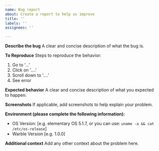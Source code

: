 ```yaml
---
name: Bug report
about: Create a report to help us improve
title: ''
labels: ''
assignees: ''

---
```


**Describe the bug**
A clear and concise description of what the bug is.

**To Reproduce**
Steps to reproduce the behavior:
1. Go to '...'
2. Click on '....'
3. Scroll down to '....'
4. See error

**Expected behavior**
A clear and concise description of what you expected to happen.

**Screenshots**
If applicable, add screenshots to help explain your problem.

**Environment (please complete the following information):**
 - OS Version: [e.g. elementary OS 5.1.7, or you can use: `uname -a && cat /etc/os-release`]
 - Warble Version [e.g. 1.0.0]

**Additional context**
Add any other context about the problem here.
